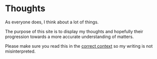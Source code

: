 # Thoughts

As everyone does, I think about a lot of things.

The purpose of this site is to display my thoughts and hopefully their
progression towards a more accurate understanding of matters.

Please make sure you read this in the [correct context](/on/context/)
so my writing is not misinterpreted.
